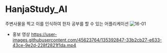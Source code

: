 # HanjaStudy_AI
주변사물을 찍고 이를 인식하여 한자 공부를 할 수 있는 어플리케이션
![16-01](https://user-images.githubusercontent.com/45623764/135393136-5a939ea0-61c0-4a64-b193-89e7e29d009b.png)


* 홍보 영상
https://user-images.githubusercontent.com/45623764/135392847-33b2cb27-e633-43ce-9e2d-228f2821f1da.mp4

